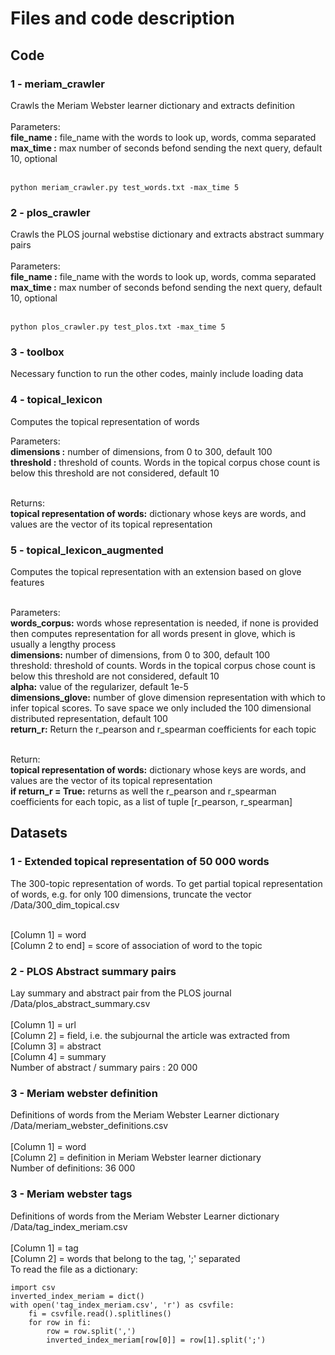 # Files and code description

## Code

### 1 - meriam_crawler
Crawls the Meriam Webster learner dictionary and extracts definition <br /><br />
Parameters:<br />
**file_name :** file_name with the words to look up, words, comma separated
**max_time :** max number of seconds befond sending the next query, default 10, optional <br /><br />

```
python meriam_crawler.py test_words.txt -max_time 5
```

### 2 - plos_crawler
Crawls the PLOS journal webstise dictionary and extracts abstract summary pairs <br /><br />
Parameters:<br />
**file_name :** file_name with the words to look up, words, comma separated
**max_time :** max number of seconds befond sending the next query, default 10, optional <br /><br />

```
python plos_crawler.py test_plos.txt -max_time 5
```

### 3 - toolbox
Necessary function to run the other codes, mainly include loading data

### 4 - topical_lexicon
Computes the topical representation of words

Parameters:<br />
**dimensions :** number of dimensions, from 0 to 300, default 100<br />
**threshold :** threshold of counts. Words in the topical corpus chose count is below this threshold are not considered, default 10<br /><br />

Returns:<br />
**topical representation of words:** dictionary whose keys are words, and values are the vector of its topical representation

### 5 - topical_lexicon_augmented
Computes the topical representation with an extension based on glove features<br /><br />

Parameters:<br />
**words_corpus:** words whose representation is needed, if none is provided then computes representation for all words present in glove, which is usually a lengthy process<br />
**dimensions:** number of dimensions, from 0 to 300, default 100<br />
threshold: threshold of counts. Words in the topical corpus chose count is below this threshold are not considered, default 10<br />
**alpha:** value of the regularizer, default 1e-5<br />
**dimensions_glove:** number of glove dimension representation with which to infer topical scores. To save space we only included the 100 dimensional distributed representation, default 100<br />
**return_r:** Return the r_pearson and r_spearman coefficients for each topic<br /><br />

Return:<br />
**topical representation of words:** dictionary whose keys are words, and values are the vector of its topical representation<br />
**if return_r = True:** returns as well the r_pearson and r_spearman coefficients for each topic, as a list of tuple [r_pearson, r_spearman]


## Datasets
### 1 - Extended topical representation of 50 000 words
The 300-topic representation of words. To get partial topical representation of words, e.g. for only 100 dimensions, truncate the vector<br />
/Data/300_dim_topical.csv<br /><br />

[Column 1] = word<br />
[Column 2 to end] = score of association of word to the topic<br />

### 2 - PLOS Abstract summary pairs
Lay summary and abstract pair from the PLOS journal <br />
/Data/plos_abstract_summary.csv<br /><br />
[Column 1] = url<br />
[Column 2] = field, i.e. the subjournal the article was extracted from<br />
[Column 3] = abstract<br />
[Column 4] = summary<br />
Number of abstract / summary pairs : 20 000 

### 3 - Meriam webster definition
Definitions of words from the Meriam Webster Learner dictionary <br />
/Data/meriam_webster_definitions.csv<br /><br />
[Column 1] = word<br />
[Column 2] = definition in Meriam Webster learner dictionary<br />
Number of definitions: 36 000<br />

### 3 - Meriam webster tags
Definitions of words from the Meriam Webster Learner dictionary <br />
/Data/tag_index_meriam.csv<br /><br />
[Column 1] = tag<br />
[Column 2] = words that belong to the tag, ';' separated <br />
To read the file as a dictionary:
```
import csv
inverted_index_meriam = dict()
with open('tag_index_meriam.csv', 'r') as csvfile:
    fi = csvfile.read().splitlines() 
    for row in fi:
        row = row.split(',')
        inverted_index_meriam[row[0]] = row[1].split(';')
```
